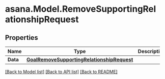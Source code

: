 
# asana.Model.RemoveSupportingRelationshipRequest

## Properties

Name | Type | Description | Notes
------------ | ------------- | ------------- | -------------
**Data** | [**GoalRemoveSupportingRelationshipRequest**](GoalRemoveSupportingRelationshipRequest.md) |  | [optional] 

[[Back to Model list]](../README.md#documentation-for-models)
[[Back to API list]](../README.md#documentation-for-api-endpoints)
[[Back to README]](../README.md)

